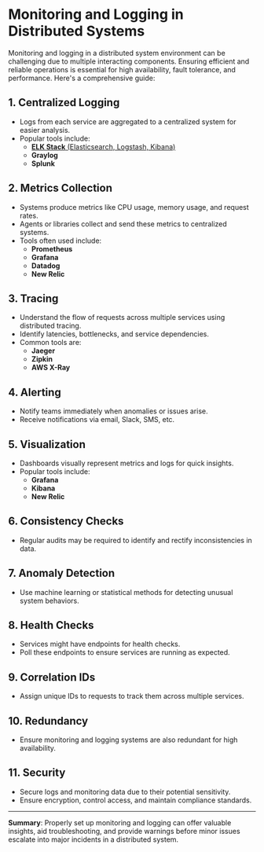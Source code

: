 # Monitoring and Logging in Distributed Systems

Monitoring and logging in a distributed system environment can be challenging due to multiple interacting components. Ensuring efficient and reliable operations is essential for high availability, fault tolerance, and performance. Here's a comprehensive guide:

## 1. Centralized Logging

- Logs from each service are aggregated to a centralized system for easier analysis.
- Popular tools include:
  - [**ELK Stack** (Elasticsearch, Logstash, Kibana)](.elk.md)
  - **Graylog**
  - **Splunk**

## 2. Metrics Collection

- Systems produce metrics like CPU usage, memory usage, and request rates.
- Agents or libraries collect and send these metrics to centralized systems.
- Tools often used include:
  - **Prometheus**
  - **Grafana**
  - **Datadog**
  - **New Relic**

## 3. Tracing

- Understand the flow of requests across multiple services using distributed tracing.
- Identify latencies, bottlenecks, and service dependencies.
- Common tools are:
  - **Jaeger**
  - **Zipkin**
  - **AWS X-Ray**

## 4. Alerting

- Notify teams immediately when anomalies or issues arise.
- Receive notifications via email, Slack, SMS, etc.
  
## 5. Visualization

- Dashboards visually represent metrics and logs for quick insights.
- Popular tools include:
  - **Grafana**
  - **Kibana**
  - **New Relic**

## 6. Consistency Checks

- Regular audits may be required to identify and rectify inconsistencies in data.

## 7. Anomaly Detection

- Use machine learning or statistical methods for detecting unusual system behaviors.

## 8. Health Checks

- Services might have endpoints for health checks.
- Poll these endpoints to ensure services are running as expected.

## 9. Correlation IDs

- Assign unique IDs to requests to track them across multiple services.
  
## 10. Redundancy

- Ensure monitoring and logging systems are also redundant for high availability.

## 11. Security

- Secure logs and monitoring data due to their potential sensitivity.
- Ensure encryption, control access, and maintain compliance standards.

---

**Summary**: Properly set up monitoring and logging can offer valuable insights, aid troubleshooting, and provide warnings before minor issues escalate into major incidents in a distributed system.

